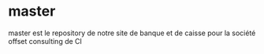# master
master est le repository de notre site de banque et de caisse pour la société offset consulting de CI
